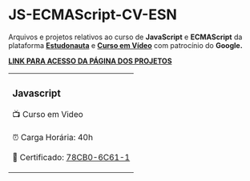 <h1>JS-ECMAScript-CV-ESN</h1>

<p>Arquivos e projetos relativos ao curso de <strong>JavaScript</strong> e <strong>ECMAScript</strong> da plataforma <a href="https://www.estudonauta.com/curso/javascript/" target="_blank"><strong>Estudonauta</strong></a> e <a href="https://www.cursoemvideo.com/curso/javascript/" target="_blank"><strong>Curso em Vídeo</strong></a> com patrocínio do <strong>Google<strong>.

<p> <a href="https://yasminelima.github.io/JS-ECMAscript-CV-ESN/" target="_blank">LINK PARA ACESSO DA PÁGINA DOS PROJETOS</a></p>

<table>
    <tr>
        <td>
        <h3>Javascript</h3>
        <p>📺  Curso em Video <br><br> ⏰ Carga Horária: 40h<br><br> 📜 Certificado: <a href="https://www.cursoemvideo.com/validacao-de-certificado/?codigo=78CB0-6C61-1" target="_blank">78CB0-6C61-1</a></p>
        </td>
    </tr>
